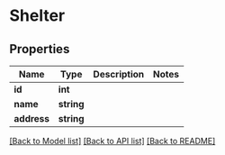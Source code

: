 # Shelter

## Properties
Name | Type | Description | Notes
------------ | ------------- | ------------- | -------------
**id** | **int** |  | 
**name** | **string** |  | 
**address** | **string** |  | 

[[Back to Model list]](../README.md#documentation-for-models) [[Back to API list]](../README.md#documentation-for-api-endpoints) [[Back to README]](../README.md)


